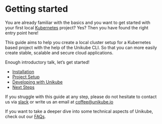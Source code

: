 # Getting started

You are already familiar with the basics and you want to get started with your first local [Kubernetes](https://unikube.io/docs/knowledge-base/kubernetes.html) project? Yes? Then you have found the right entry point here!  
  
This guide aims to help you create a local cluster setup for a Kubernetes based project with the help of the Unikube CLI. So that you can more easily create stable, scalable and secure cloud applications.  
  

Enough introductory talk, let’s get started!

- [Installation](/guides/getting-started/installation.html)
- [Project Setup](/guides/getting-started/project-setup.html)
- [Developing with Unikube](/guides/getting-started/developing-with-unikube.html)
- [Next Steps](/guides/getting-started/next-steps.html)

If you struggle with this guide at any step, please do not hesitate to contact us via [slack](https://join.slack.com/t/unikubeworkspace/shared_invite/zt-x6ylscgn-JMQ2nhMGWp24uGoX1sc1Mg) or write us an email at [coffee@unikube.io](mailto:coffee@unikube.io)

  
If you want to take a deeper dive into some technical aspects of Unikube, check out our [FAQs](https://unikube.io/faqs/).
